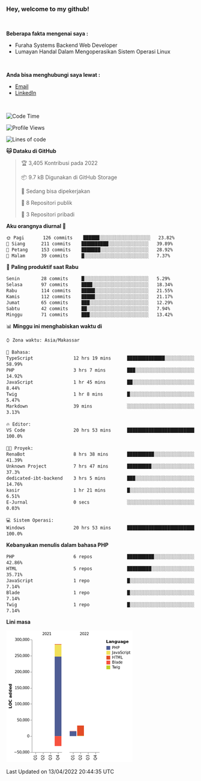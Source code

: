 <h3>Hey, welcome to my github!</h3>

<br>

<p><strong>Beberapa fakta mengenai saya :</strong></p>

<ul>
  <li>Furaha Systems Backend Web Developer</li>
  <li>Lumayan Handal Dalam Mengoperasikan Sistem Operasi Linux</li>
</ul>

<br>

<p><strong>Anda bisa menghubungi saya lewat :</strong></p>

<ul>
  <li><a href="mailto:renaldiapriyanto419@gmail.com">Email</a></li>
  <li><a href="https://www.linkedin.com/in/renaldi-kadang-314314206/">LinkedIn</a></li>
</ul>

<br>

<!--START_SECTION:waka-->
![Code Time](http://img.shields.io/badge/Code%20Time-76%20hrs%2028%20mins-blue)

![Profile Views](http://img.shields.io/badge/Profil%20dilihat-2-blue)

![Lines of code](https://img.shields.io/badge/Sejak%20Hello%20World%20aku%20telah%20menulis-304%20Thousand%20baris%20kode-blue)

**🐱 Dataku di GitHub** 

> 🏆 3,405 Kontribusi pada 2022
 > 
> 📦 9.7 kB Digunakan di GitHub Storage 
 > 
> 💼 Sedang bisa dipekerjakan
 > 
> 📜 8 Repositori publik 
 > 
> 🔑 3 Repositori pribadi  
 > 
**Aku orangnya diurnal 🐤** 

```text
🌞 Pagi       126 commits    ██████░░░░░░░░░░░░░░░░░░░   23.82% 
🌆 Siang      211 commits    ██████████░░░░░░░░░░░░░░░   39.89% 
🌃 Petang     153 commits    ███████░░░░░░░░░░░░░░░░░░   28.92% 
🌙 Malam      39 commits     █░░░░░░░░░░░░░░░░░░░░░░░░   7.37%

```
📅 **Paling produktif saat Rabu** 

```text
Senin        28 commits     █░░░░░░░░░░░░░░░░░░░░░░░░   5.29% 
Selasa       97 commits     ████░░░░░░░░░░░░░░░░░░░░░   18.34% 
Rabu         114 commits    █████░░░░░░░░░░░░░░░░░░░░   21.55% 
Kamis        112 commits    █████░░░░░░░░░░░░░░░░░░░░   21.17% 
Jumat        65 commits     ███░░░░░░░░░░░░░░░░░░░░░░   12.29% 
Sabtu        42 commits     ██░░░░░░░░░░░░░░░░░░░░░░░   7.94% 
Minggu       71 commits     ███░░░░░░░░░░░░░░░░░░░░░░   13.42%

```


📊 **Minggu ini menghabiskan waktu di** 

```text
⌚︎ Zona waktu: Asia/Makassar

💬 Bahasa: 
TypeScript               12 hrs 19 mins      ██████████████░░░░░░░░░░░   58.99% 
PHP                      3 hrs 7 mins        ███░░░░░░░░░░░░░░░░░░░░░░   14.92% 
JavaScript               1 hr 45 mins        ██░░░░░░░░░░░░░░░░░░░░░░░   8.44% 
Twig                     1 hr 8 mins         █░░░░░░░░░░░░░░░░░░░░░░░░   5.47% 
Markdown                 39 mins             ░░░░░░░░░░░░░░░░░░░░░░░░░   3.13%

🔥 Editor: 
VS Code                  20 hrs 53 mins      █████████████████████████   100.0%

🐱‍💻 Proyek: 
RenaBot                  8 hrs 38 mins       ██████████░░░░░░░░░░░░░░░   41.39% 
Unknown Project          7 hrs 47 mins       █████████░░░░░░░░░░░░░░░░   37.3% 
dedicated-ibt-backend    3 hrs 5 mins        ███░░░░░░░░░░░░░░░░░░░░░░   14.76% 
kasir                    1 hr 21 mins        █░░░░░░░░░░░░░░░░░░░░░░░░   6.51% 
E-Jurnal                 0 secs              ░░░░░░░░░░░░░░░░░░░░░░░░░   0.03%

💻 Sistem Operasi: 
Windows                  20 hrs 53 mins      █████████████████████████   100.0%

```

**Kebanyakan menulis dalam bahasa PHP** 

```text
PHP                      6 repos             ██████████░░░░░░░░░░░░░░░   42.86% 
HTML                     5 repos             █████████░░░░░░░░░░░░░░░░   35.71% 
JavaScript               1 repo              █░░░░░░░░░░░░░░░░░░░░░░░░   7.14% 
Blade                    1 repo              █░░░░░░░░░░░░░░░░░░░░░░░░   7.14% 
Twig                     1 repo              █░░░░░░░░░░░░░░░░░░░░░░░░   7.14%

```


**Lini masa**

![Chart not found](https://raw.githubusercontent.com/Sylent-Sys/Sylent-Sys/main/charts/bar_graph.png) 


 Last Updated on 13/04/2022 20:44:35 UTC
<!--END_SECTION:waka-->
